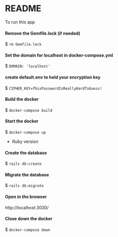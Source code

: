 # README

To run this app

#### Remove the Gemfile.lock (if needed)
$ `rm Gemfile.lock`
#### Set the domain for localhost in docker-compose.yml
$ `DOMAIN: 'localhost'`
#### create default.env to hold your encryption key
$ `CIPHER_KEY=ThisPasswordIsReallyHardToGuess!`
#### Build the docker  
$ `docker-compose build`
#### Start the docker 
$ `docker-compose up`
* Ruby version
#### Create the database
$ `rails db:create`
#### Migrate the database
$ `rails db:migrate`

#### Open in the browser
http://localhost:3030/

#### Close down the docker
$ `docker-compose down`
